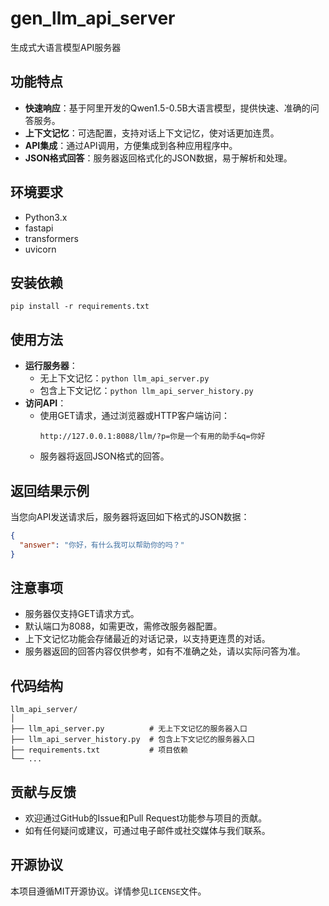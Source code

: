 # gen_llm_api_server
生成式大语言模型API服务器

## 功能特点
- **快速响应**：基于阿里开发的Qwen1.5-0.5B大语言模型，提供快速、准确的问答服务。
- **上下文记忆**：可选配置，支持对话上下文记忆，使对话更加连贯。
- **API集成**：通过API调用，方便集成到各种应用程序中。
- **JSON格式回答**：服务器返回格式化的JSON数据，易于解析和处理。

## 环境要求
- Python3.x
- fastapi
- transformers
- uvicorn

## 安装依赖
   ```
   pip install -r requirements.txt
   ```

## 使用方法
- **运行服务器**：
  - 无上下文记忆：`python llm_api_server.py`
  - 包含上下文记忆：`python llm_api_server_history.py`
- **访问API**：
  - 使用GET请求，通过浏览器或HTTP客户端访问：
    ```
    http://127.0.0.1:8088/llm/?p=你是一个有用的助手&q=你好
    ```
  - 服务器将返回JSON格式的回答。

## 返回结果示例
当您向API发送请求后，服务器将返回如下格式的JSON数据：
```json
{
  "answer": "你好，有什么我可以帮助你的吗？"
}
```

## 注意事项
- 服务器仅支持GET请求方式。
- 默认端口为8088，如需更改，需修改服务器配置。
- 上下文记忆功能会存储最近的对话记录，以支持更连贯的对话。
- 服务器返回的回答内容仅供参考，如有不准确之处，请以实际问答为准。

## 代码结构
```
llm_api_server/
│
├── llm_api_server.py          # 无上下文记忆的服务器入口
├── llm_api_server_history.py  # 包含上下文记忆的服务器入口
├── requirements.txt           # 项目依赖
└── ...
```

## 贡献与反馈
- 欢迎通过GitHub的Issue和Pull Request功能参与项目的贡献。
- 如有任何疑问或建议，可通过电子邮件或社交媒体与我们联系。

## 开源协议
本项目遵循MIT开源协议。详情参见`LICENSE`文件。
